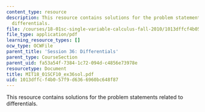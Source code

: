 ```yaml
---
content_type: resource
description: This resource contains solutions for the problem statements related to
  differentials.
file: /courses/18-01sc-single-variable-calculus-fall-2010/1013dffcf4b057f9d6366960bc648f87_MIT18_01SCF10_ex36sol.pdf
file_type: application/pdf
learning_resource_types: []
ocw_type: OCWFile
parent_title: 'Session 36: Differentials'
parent_type: CourseSection
parent_uid: fa53a54f-7384-1c72-094d-c4856e73978e
resourcetype: Document
title: MIT18_01SCF10_ex36sol.pdf
uid: 1013dffc-f4b0-57f9-d636-6960bc648f87
---
```

This resource contains solutions for the problem statements related to differentials.

